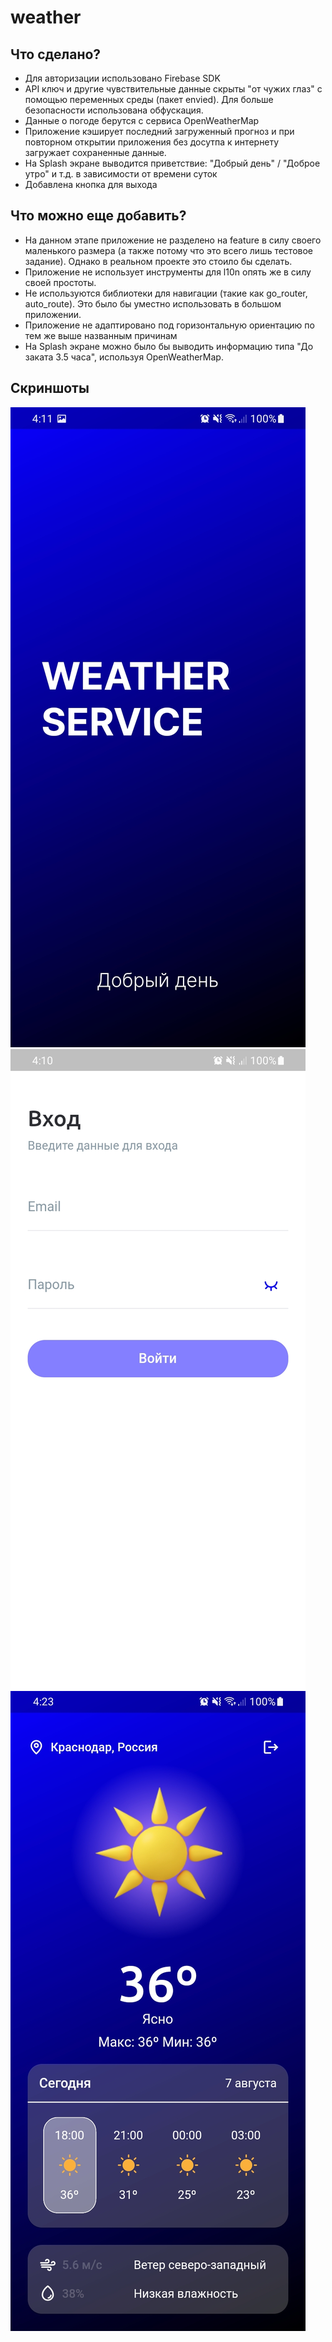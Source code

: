 # weather

## Что сделано?

- Для авторизации использовано Firebase SDK
- API ключ и другие чувствительные данные скрыты "от чужих глаз" с помощью переменных среды (пакет
  envied). Для больше безопасности использована обфускация.
- Данные о погоде берутся с сервиса OpenWeatherMap
- Приложение кэширует последний загруженный прогноз и при повторном открытии приложения без досутпа
  к интернету загружает сохраненные данные.
- На Splash экране выводится приветствие: "Добрый день" / "Доброе утро" и т.д. в зависимости от
  времени суток
-  Добавлена кнопка для выхода

## Что можно еще добавить?

- На данном этапе приложение не разделено на feature в силу своего маленького размера (а также
  потому что это всего лишь тестовое задание). Однако в реальном проекте это стоило бы сделать.
- Приложение не использует инструменты для l10n опять же в силу своей простоты.
- Не используются библиотеки для навигации (такие как go_router, auto_route). Это было бы уместно
  использовать в большом приложении.
- Приложение не адаптировано под горизонтальную ориентацию по тем же выше названным причинам
- На Splash экране можно было бы выводить информацию типа "До заката 3.5 часа", используя
  OpenWeatherMap.

## Скриншоты

<img src="screenshots/splash.jpg">
<img src="screenshots/auth.jpg">
<img src="screenshots/weather.jpg">